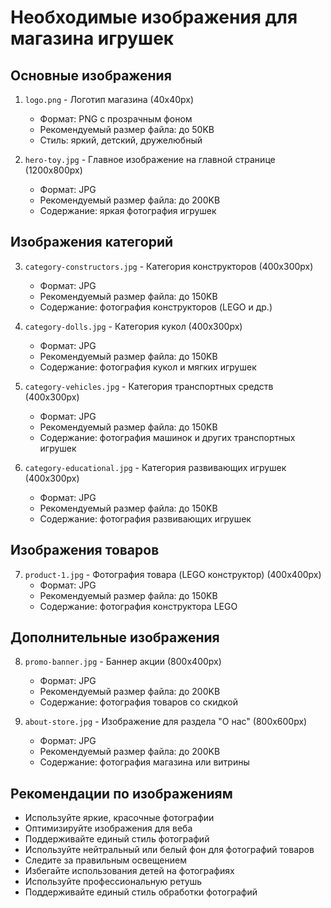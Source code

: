 # Необходимые изображения для магазина игрушек

## Основные изображения
1. `logo.png` - Логотип магазина (40x40px)
   - Формат: PNG с прозрачным фоном
   - Рекомендуемый размер файла: до 50KB
   - Стиль: яркий, детский, дружелюбный

2. `hero-toy.jpg` - Главное изображение на главной странице (1200x800px)
   - Формат: JPG
   - Рекомендуемый размер файла: до 200KB
   - Содержание: яркая фотография игрушек

## Изображения категорий
3. `category-constructors.jpg` - Категория конструкторов (400x300px)
   - Формат: JPG
   - Рекомендуемый размер файла: до 150KB
   - Содержание: фотография конструкторов (LEGO и др.)

4. `category-dolls.jpg` - Категория кукол (400x300px)
   - Формат: JPG
   - Рекомендуемый размер файла: до 150KB
   - Содержание: фотография кукол и мягких игрушек

5. `category-vehicles.jpg` - Категория транспортных средств (400x300px)
   - Формат: JPG
   - Рекомендуемый размер файла: до 150KB
   - Содержание: фотография машинок и других транспортных игрушек

6. `category-educational.jpg` - Категория развивающих игрушек (400x300px)
   - Формат: JPG
   - Рекомендуемый размер файла: до 150KB
   - Содержание: фотография развивающих игрушек

## Изображения товаров
7. `product-1.jpg` - Фотография товара (LEGO конструктор) (400x400px)
   - Формат: JPG
   - Рекомендуемый размер файла: до 150KB
   - Содержание: фотография конструктора LEGO

## Дополнительные изображения
8. `promo-banner.jpg` - Баннер акции (800x400px)
   - Формат: JPG
   - Рекомендуемый размер файла: до 200KB
   - Содержание: фотография товаров со скидкой

9. `about-store.jpg` - Изображение для раздела "О нас" (800x600px)
   - Формат: JPG
   - Рекомендуемый размер файла: до 200KB
   - Содержание: фотография магазина или витрины

## Рекомендации по изображениям
- Используйте яркие, красочные фотографии
- Оптимизируйте изображения для веба
- Поддерживайте единый стиль фотографий
- Используйте нейтральный или белый фон для фотографий товаров
- Следите за правильным освещением
- Избегайте использования детей на фотографиях
- Используйте профессиональную ретушь
- Поддерживайте единый стиль обработки фотографий 